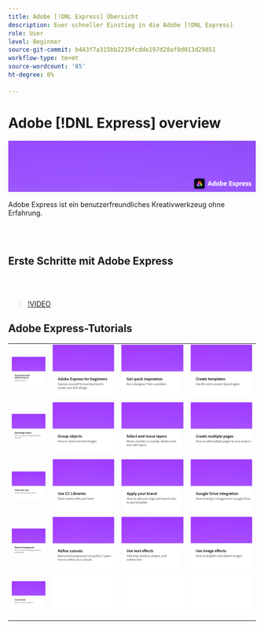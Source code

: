 ```yaml
---
title: Adobe [!DNL Express] Übersicht
description: Euer schneller Einstieg in die Adobe [!DNL Express]
role: User
level: Beginner
source-git-commit: b443f7a315bb2239fcdde197d28af0d013d29851
workflow-type: tm+mt
source-wordcount: '85'
ht-degree: 0%

---
```


# Adobe [!DNL Express] overview

![Express Hero Image](../assets/Express.png)

Adobe Express ist ein benutzerfreundliches Kreativwerkzeug ohne Erfahrung.

<br> 

## Erste Schritte mit Adobe Express

<br> 

>[!VIDEO](https://video.tv.adobe.com/v/3420204?quality=12&learn=on&hidetitle=true)

## Adobe Express-Tutorials

<table>
<tr>
   <td>
      <a href="get-started.md">
         <img alt="Erste Schritte mit Adobe Express" src="assets/get-started.png" />
      </a>
  </td>
  <td>
      <a href="adobe-express-beginners.md">
         <img alt="Adobe Express für Einsteiger" src="assets/beginners.png" />
      </a>
  </td>
  <td>
      <a href="get-inspiration.md">
         <img alt="Kurze Inspirationsquelle" src="assets/inspiration.png" />
      </a>
  </td>
  <td>
   <a href="create-templates.md">
      <img alt="Vorlagen erstellen" src="assets/templates.png" />
   </a>
  </td>
</tr>
<tr>
   <td>
      <a href="add-design-assets.md">
         <img alt="Design-Elemente hinzufügen." src="assets/design-assets.png" />
      </a>
  </td>
  <td>
      <a href="group-objects.md">
         <img alt="Gruppieren von Objekten" src="assets/group-objects.png" />
      </a>
  </td>
  <td>
      <a href="layers.md">
         <img alt="Ebenen auswählen und verschieben" src="assets/layers.png" />
      </a>
  </td>
  <td>
      <a href="multiple-pages.md">
         <img alt="Mehrere Seiten erstellen." src="assets/multiple-pages.png" />
      </a>
      <div>
  </td>
</tr>
<tr>
   <td>
      <a href="undo-redo.md">
         <img alt="Rückgängig machen und Wiederholen" src="assets/undo-redo.png" />
      </a>
  </td>
  <td>
      <a href="cc-libraries.md">
         <img alt="CC Libraries verwenden" src="assets/cc-libraries.png" />
      </a>
  </td>
  <td>
      <a href="brand.md">
         <img alt="Branding anwenden." src="assets/brand.png" />
      </a>
  </td>
  <td>
      <a href="google-drive.md">
         <img alt="Integration mit Google Drive" src="assets/google-drive.png" />
      </a>
  </td>
</tr>
<tr>
    <td>
      <a href="remove-background.md">
         <img alt="Hintergrund entfernen" src="assets/background.png" />
      </a>
  </td>
  <td>
      <a href="refine-cutout.md">
         <img alt="Ausschnitt verfeinern." src="assets/cutouts.png" />
      </a>
  </td>
  <td>
      <a href="text-effects.md">
         <img alt="Texteffekte verwenden" src="assets/text-effects.png" />
      </a>
  </td>
  <td>
      <a href="image-effects.md">
         <img alt="Bildeffekte verwenden" src="assets/image-effects.png" />
      </a>
  </td>
</tr>
  <td>
      <a href="create-curved-text.md">
         <img alt="Kurven Text erstellen." src="assets/curved-text.png" />
      </a>
  </td>
  <td>
    <img alt="Spacer" src="../assets/Whitespacer.png" />
    <div>
    <br>
  </td>
  <td>
    <img alt="Spacer" src="../assets/Whitespacer.png" />
    <div>
    <br>
  </td>
  <td>
    <img alt="Spacer" src="../assets/Whitespacer.png" />
    <div>
    <br>
  </td>
</tr>
</table>
